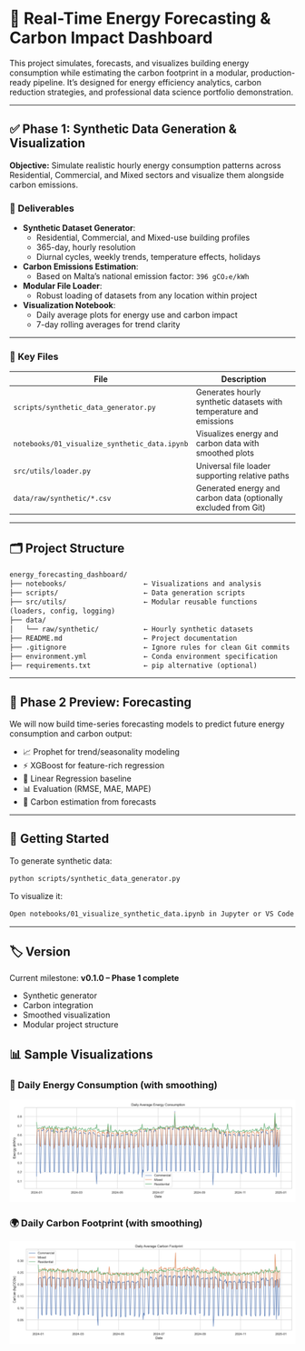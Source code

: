 # 🔋 Real-Time Energy Forecasting & Carbon Impact Dashboard

This project simulates, forecasts, and visualizes building energy consumption while estimating the carbon footprint in a modular, production-ready pipeline. It’s designed for energy efficiency analytics, carbon reduction strategies, and professional data science portfolio demonstration.

---

## ✅ Phase 1: Synthetic Data Generation & Visualization

**Objective:** Simulate realistic hourly energy consumption patterns across Residential, Commercial, and Mixed sectors and visualize them alongside carbon emissions.

### 📌 Deliverables
- **Synthetic Dataset Generator**:
  - Residential, Commercial, and Mixed-use building profiles
  - 365-day, hourly resolution
  - Diurnal cycles, weekly trends, temperature effects, holidays
- **Carbon Emissions Estimation**:
  - Based on Malta’s national emission factor: `396 gCO₂e/kWh`
- **Modular File Loader**:
  - Robust loading of datasets from any location within project
- **Visualization Notebook**:
  - Daily average plots for energy use and carbon impact
  - 7-day rolling averages for trend clarity

---

### 📁 Key Files

| File | Description |
|------|-------------|
| `scripts/synthetic_data_generator.py` | Generates hourly synthetic datasets with temperature and emissions |
| `notebooks/01_visualize_synthetic_data.ipynb` | Visualizes energy and carbon data with smoothed plots |
| `src/utils/loader.py` | Universal file loader supporting relative paths |
| `data/raw/synthetic/*.csv` | Generated energy and carbon data (optionally excluded from Git) |

---

## 🗂 Project Structure

```
energy_forecasting_dashboard/
├── notebooks/                   ← Visualizations and analysis
├── scripts/                     ← Data generation scripts
├── src/utils/                   ← Modular reusable functions (loaders, config, logging)
├── data/
│   └── raw/synthetic/           ← Hourly synthetic datasets
├── README.md                    ← Project documentation
├── .gitignore                   ← Ignore rules for clean Git commits
├── environment.yml              ← Conda environment specification
├── requirements.txt             ← pip alternative (optional)
```

---

## 🧭 Phase 2 Preview: Forecasting

We will now build time-series forecasting models to predict future energy consumption and carbon output:

- 📈 Prophet for trend/seasonality modeling
- ⚡ XGBoost for feature-rich regression
- 🔁 Linear Regression baseline
- 📊 Evaluation (RMSE, MAE, MAPE)
- 🌱 Carbon estimation from forecasts

---

## 🚀 Getting Started

To generate synthetic data:

```bash
python scripts/synthetic_data_generator.py
```

To visualize it:

```bash
Open notebooks/01_visualize_synthetic_data.ipynb in Jupyter or VS Code
```

---

## 🏷️ Version

Current milestone: **v0.1.0 – Phase 1 complete**

- Synthetic generator  
- Carbon integration  
- Smoothed visualization  
- Modular project structure
## 📊 Sample Visualizations

### 🔌 Daily Energy Consumption (with smoothing)
![Energy Consumption](plots/energy_by_sector.png)

### 🌍 Daily Carbon Footprint (with smoothing)
![Carbon Footprint](plots/carbon_by_sector.png)